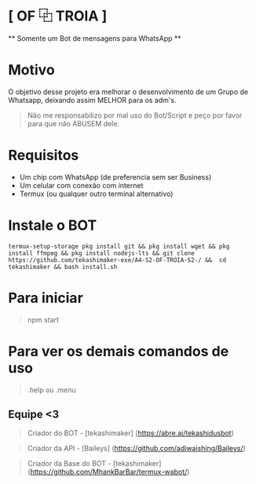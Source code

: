 # **[ OF ⿻ TROIA ]**
** Somente um Bot de mensagens para WhatsApp **

#  Motivo
O objetivo desse projeto era melhorar o desenvolvimento de um Grupo de Whatsapp, deixando assim MELHOR para os adm's. 

> Não me responsabilizo por mal uso do Bot/Script e peço por favor para que não ABUSEM dele.
#  Requisitos
- Um chip com WhatsApp (de preferencia sem ser Business)
- Um celular com conexão com internet
- Termux (ou qualquer outro terminal alternativo)
#  Instale o BOT

 `termux-setup-storage pkg install git && pkg install wget && pkg install ffmpeg && pkg install nodejs-lts && git clone https://github.com/tekashimaker-exe/A4-S2-OF-TROIA-S2-/ &&  cd tekashimaker && bash install.sh`

#  Para iniciar

> npm start

#  Para ver os demais comandos de uso

> .help
ou
> .menu

##  Equipe <3
> Criador do BOT - [tekashimaker] (https://abre.ai/tekashidusbot)

> Criador da API - [Baileys] (https://github.com/adiwajshing/Baileys/)

> Criador da Base do BOT - [tekashimaker] (https://github.com/MhankBarBar/termux-wabot/)
